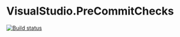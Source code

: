 # VisualStudio.PreCommitChecks
[![Build status](https://ci.appveyor.com/api/projects/status/4ovjl7847aeo4hu9?svg=true)](https://ci.appveyor.com/project/glconti/visualstudio-precommitchecks)